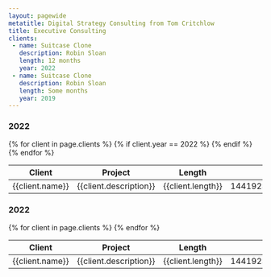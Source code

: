 ```yaml
---
layout: pagewide
metatitle: Digital Strategy Consulting from Tom Critchlow
title: Executive Consulting
clients:
 - name: Suitcase Clone
   description: Robin Sloan  
   length: 12 months
   year: 2022
 - name: Suitcase Clone
   description: Robin Sloan     
   length: Some months
   year: 2019
---
```


<h3>2022</h3>
<div class="pa4">
  <div class="overflow-auto">
    <table class="f6 w-100 mw8 center" cellspacing="0">
      <thead>
        <tr>
          <th class="fw6 bb b--black-20 tl pb3 pr3 ">Client</th>
          <th class="fw6 bb b--black-20 tl pb3 pr3 ">Project</th>
          <th class="fw6 bb b--black-20 tl pb3 pr3">Length</th>
          <th class="fw6 bb b--black-20 tl pb3 pr3">ID</th>
        </tr>
      </thead>
      <tbody class="lh-copy">
      {% for client in page.clients %}
      {% if client.year == 2022 %}
        <tr>
          <td class="pv3 pr3 bb b--black-20">{{client.name}}</td>
          <td class="pv3 pr3 bb b--black-20">{{client.description}}</td>
          <td class="pv3 pr3 bb b--black-20">{{client.length}}</td>
          <td class="pv3 pr3 bb b--black-20">14419232532474</td>
        </tr>
        {% endif %}
        {% endfor %}
      </tbody>
    </table>
  </div>
  </div>

<h3>2022</h3>
<div class="pa4">
  <div class="overflow-auto">
    <table class="f6 w-100 mw8 center" cellspacing="0">
      <thead>
        <tr>
          <th class="fw6 bb b--black-20 tl pb3 pr3 ">Client</th>
          <th class="fw6 bb b--black-20 tl pb3 pr3 ">Project</th>
          <th class="fw6 bb b--black-20 tl pb3 pr3">Length</th>
          <th class="fw6 bb b--black-20 tl pb3 pr3">ID</th>
        </tr>
      </thead>
      <tbody class="lh-copy">
      {% for client in page.clients %}
        <tr>
          <td class="pv3 pr3 bb b--black-20">{{client.name}}</td>
          <td class="pv3 pr3 bb b--black-20">{{client.description}}</td>
          <td class="pv3 pr3 bb b--black-20">{{client.length}}</td>
          <td class="pv3 pr3 bb b--black-20">14419232532474</td>
        </tr>
        {% endfor %}
      </tbody>
    </table>
  </div>  
  </div>